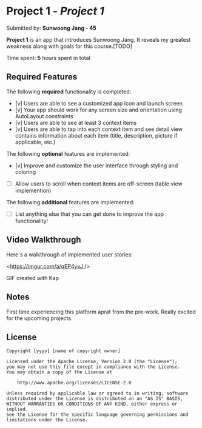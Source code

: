 # Project 1 - *Project 1*

Submitted by: **Sunwoong Jang - 45**

**Project 1** is an app that introduces Sunwoong Jang. It reveals my greatest weakness along with goals for this course.[TODO] 

Time spent: **5** hours spent in total

## Required Features

The following **required** functionality is completed:

- [v] Users are able to see a customized app icon and launch screen
- [v] Your app should work for any screen size and orientation using AutoLayout constraints
- [v] Users are able to see at least 3 context items
- [v] Users are able to tap into each context item and see detail view contains information about each item (title, description, picture if applicable, etc.)
 
The following **optional** features are implemented:

- [v] Improve and customize the user interface through styling and coloring
- [ ] Allow users to scroll when context items are off-screen (table view implemention)

The following **additional** features are implemented:

- [ ] List anything else that you can get done to improve the app functionality!

## Video Walkthrough

Here's a walkthrough of implemented user stories:

<[https://imgur.com/a/qEP4yvJ ](https://imgur.com/gallery/qEP4yvJ)/>

GIF created with Kap

## Notes

First time experiencing this platform aprat from the pre-work. Really excited for the upcoming projects. 

## License

    Copyright [yyyy] [name of copyright owner]

    Licensed under the Apache License, Version 2.0 (the "License");
    you may not use this file except in compliance with the License.
    You may obtain a copy of the License at

        http://www.apache.org/licenses/LICENSE-2.0

    Unless required by applicable law or agreed to in writing, software
    distributed under the License is distributed on an "AS IS" BASIS,
    WITHOUT WARRANTIES OR CONDITIONS OF ANY KIND, either express or implied.
    See the License for the specific language governing permissions and
    limitations under the License.
